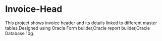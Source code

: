 # Invoice-Head
This project shows invoice header and its details linked to different master tables.Designed using Oracle Form builder,Oracle report builder,Oracle Database 10g.
